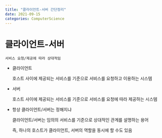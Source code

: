 ```yaml
---
title: "클라이언트-서버 간단정리"
date: 2021-09-15
categories: ComputerScience
---
```


# 클라이언트-서버

    서비스 요청/제공에 따라 상대적임

- 클라이언트

  호스트 사이에 제공되는 서비스를 기준으로 서비스를 요청하고 이용하는 시스템

- 서버

  호스트 사이에 제공되는 서비스를 기준으로 서비스를 요청에 따라 제공하는 시스템

- 항상 클라이언트/서버는 정해지냐

  클라이언트/서버는 임의의 서비스를 기준으로 상대적인 관계를 설명하는 용어

  즉, 하나의 호스트가 클라이언트, 서버의 역할을 동시에 할 수도 있음
